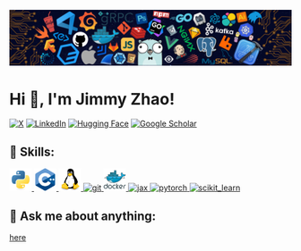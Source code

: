 <!--   my-header-img -->
![](./images/header.png)

# Hi 👋, I'm Jimmy Zhao!

[![X](https://img.shields.io/badge/X-%23000000?style=for-the-badge&logo=X&logoColor=white)](https://twitter.com/knightyzhao)
[![LinkedIn](https://img.shields.io/badge/LinkedIn-0077B5?style=for-the-badge&logo=linkedin&logoColor=white)](https://www.linkedin.com/in/zhiminz)
[![Hugging Face](https://img.shields.io/badge/Hugging%20Face-FFD21E?style=for-the-badge&logo=huggingface&logoColor=000)](https://huggingface.co/zhiminy)
[![Google Scholar](https://img.shields.io/badge/Scholar-4285F4?style=for-the-badge&logo=google-scholar&logoColor=white)](https://scholar.google.com/citations?user=n56W86YAAAAJ)

## 🔧 Skills:
<p align="left"> 
  <a href="https://www.python.org" target="_blank"> <img src="https://raw.githubusercontent.com/devicons/devicon/master/icons/python/python-original.svg" alt="python" width="40" height="40"/> </a>
<!--   <a href="https://www.java.com" target="_blank"> <img src="https://raw.githubusercontent.com/devicons/devicon/master/icons/java/java-original.svg" alt="java" width="40" height="40"/> </a> -->
  <a href="https://isocpp.org" target="_blank"> <img src="https://github.com/devicons/devicon/blob/master/icons/cplusplus/cplusplus-original.svg" alt="cplusplus" width="40" height="40"/> </a>
  <a href="https://www.linux.org" target="_blank"> <img src="https://raw.githubusercontent.com/devicons/devicon/master/icons/linux/linux-original.svg" alt="linux" width="40" height="40"/> </a>
  <a href="https://git-scm.com" target="_blank"> <img src="https://www.vectorlogo.zone/logos/git-scm/git-scm-icon.svg" alt="git" width="40" height="40"/> </a> 
  <a href="https://www.docker.com" target="_blank"> <img src="https://raw.githubusercontent.com/devicons/devicon/master/icons/docker/docker-original-wordmark.svg" alt="docker" width="40" height="40"/> </a> 
  <a href="https://github.com/google/jax" target="_blank"> <img src="https://upload.wikimedia.org/wikipedia/commons/8/86/Google_JAX_logo.svg" alt="jax" width="40" height="40"/> </a>
  <a href="https://pytorch.org" target="_blank"> <img src="https://upload.wikimedia.org/wikipedia/commons/1/10/PyTorch_logo_icon.svg" alt="pytorch" width="40" height="40"/> </a>   
  <a href="https://scikit-learn.org" target="_blank"> <img src="https://upload.wikimedia.org/wikipedia/commons/0/05/Scikit_learn_logo_small.svg" alt="scikit_learn" width="40" height="40"/> </a>

## 💬 Ask me about anything:
[here](https://github.com/zhimin-z/zhimin-z/issues/new)
